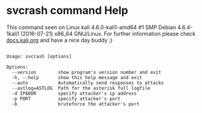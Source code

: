# svcrash command Help
 
 This command seen on Linux kali 4.6.0-kali1-amd64 #1 SMP Debian 4.6.4-1kali1 (2016-07-21) x86_64 GNU/Linux. For further information please check [docs.kali.org](docs.kali.org) and have a nice day buddy ;) 

~~~

Usage: svcrash [options]

Options:
  --version        show program's version number and exit
  -h, --help       show this help message and exit
  --auto           Automatically send responses to attacks
  --astlog=ASTLOG  Path for the asterisk full logfile
  -d IPADDR        specify attacker's ip address
  -p PORT          specify attacker's port
  -b               bruteforce the attacker's port

~~~
